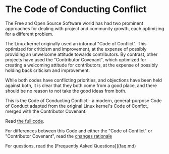 The Code of Conducting Conflict
===============================

The Free and Open Source Software world has had two prominent approaches for dealing with project and community growth, each optimizing for a different problem.

The Linux kernel originally used an informal "Code of Conflict". This optimized for criticism and improvement, at the expense of possibly providing an unwelcome attitude towards contributors. By contrast, other projects have used the "Contributor Covenant", which optimized for creating a welcoming attitude for contributors, at the expense of possibly holding back criticism and improvement.

While both codes have conflicting priorities, and objections have been held against both, it is clear that they both come from a good place, and there should be no reason to not take the good ideas from both.

This is the Code of Conducting Conflict - a modern, general-purpose Code of Conduct adapted from the original Linux kernel's Code of Conflct, merged with the Contributor Covenant.

Read [the full code](code.md).

For differences between this Code and either the "Code of Conflict" or "Contributor Covenant", read the [changes rationale](changes.md)

For questions, read the [Frequently Asked Questions]](faq.md)